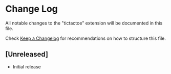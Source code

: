 # Change Log

All notable changes to the "tictactoe" extension will be documented in this file.

Check [Keep a Changelog](http://keepachangelog.com/) for recommendations on how to structure this file.

## [Unreleased]

- Initial release